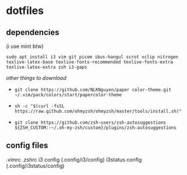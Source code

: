 # dotfiles

## dependencies
(i use mint btw)

`sudo apt install i3 vim git picom ibus-hangul scrot xclip nitrogen texlive-latex-base texlive-fonts-recommended texlive-fonts-extra texlive-latex-extra zsh i3-gaps`

*other things to download*

- `git clone https://github.com/NLKNguyen/paper color-theme.git ~/.vim/pack/colors/start/papercolor-theme`

- `sh -c "$(curl -fsSL https://raw.github.com/ohmyzsh/ohmyzsh/master/tools/install.sh)"`

- `git clone https://github.com/zsh-users/zsh-autosuggestions ${ZSH_CUSTOM:-~/.oh-my-zsh/custom}/plugins/zsh-autosuggestions`


## config files
.vimrc
.zshrc
i3 config (.config/i3/config)
i3status config (.config/i3status/config)
